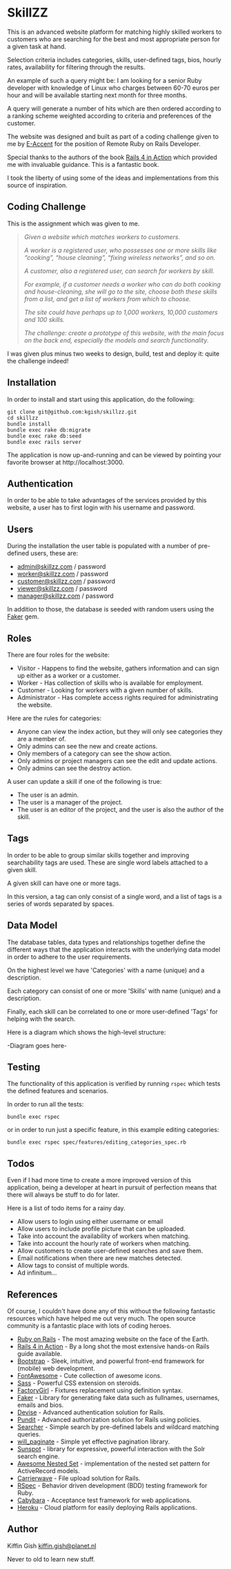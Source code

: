 # SkillZZ

This is an advanced website platform for matching highly skilled workers to customers who are searching for the best
and most appropriate person for a given task at hand.

Selection criteria includes categories, skills, user-defined tags, bios, hourly rates, availability for filtering
through the results.

An example of such a query might be: I am looking for a senior Ruby developer with knowledge of Linux who charges
between 60-70 euros per hour and will be available starting next month for three months.

A query will generate a number of hits which are then ordered according to a ranking scheme weighted according to 
criteria and preferences of the customer.

The website was designed and built as part of a coding challenge given to me by [E-Accent](https://www.e-accent.com/) 
for the position of Remote Ruby on Rails Developer.

Special thanks to the authors of the book [Rails 4 in Action](https://www.manning.com/books/rails-4-in-action) which 
provided me with invaluable guidance. This is a fantastic book.

I took the liberty of using some of the ideas and implementations from this source of inspiration.

## Coding Challenge

This is the assignment which was given to me.

> *Given a website which matches workers to customers.*
> 
> *A worker is a registered user, who possesses one or more skills like “cooking”, “house cleaning”, “fixing wireless 
> networks”, and so on.*
> 
> *A customer, also a registered user, can search for workers by skill.*
> 
> *For example, if a customer needs a worker who can do both cooking and house-cleaning, she will go to the site, 
> choose both these skills from a list, and get a list of workers from which to choose.*
> 
> *The site could have perhaps up to 1,000 workers, 10,000 customers and 100 skills.*
> 
> *The challenge: create a prototype of this website, with the main focus on the back end, especially the models and 
> search functionality.*

I was given plus minus two weeks to design, build, test and deploy it: quite the challenge indeed!


## Installation

In order to install and start using this application, do the following:

    git clone git@github.com:kgish/skillzz.git
    cd skillzz
    bundle install
    bundle exec rake db:migrate
    bundle exec rake db:seed
    bundle exec rails server

The application is now up-and-running and can be viewed by pointing your favorite browser at http://localhost:3000.


## Authentication

In order to be able to take advantages of the services provided by this website, a user has to first login with his 
username and password.


## Users

During the installation the user table is populated with a number of pre-defined users, these are:

* admin@skillzz.com / password
* worker@skillzz.com / password
* customer@skillzz.com / password
* viewer@skillzz.com / password
* manager@skillzz.com / password

In addition to those, the database is seeded with random users using the [Faker](https://github.com/stympy/faker) gem.


## Roles

There are four roles for the website:

* Visitor - Happens to find the website, gathers information and can sign up either as a worker or a customer.
* Worker - Has collection of skills who is available for employment.
* Customer - Looking for workers with a given number of skills.
* Administrator - Has complete access rights required for administrating the website.

Here are the rules for categories:

* Anyone can view the index action, but they will only see categories they are a member of.
* Only admins can see the new and create actions.
* Only members of a category can see the show action.
* Only admins or project managers can see the edit and update actions.
* Only admins can see the destroy action.

A user can update a skill if one of the following is true:

* The user is an admin.
* The user is a manager of the project.
* The user is an editor of the project, and the user is also the author of the skill.


## Tags

In order to be able to group similar skills together and improving searchability tags are used. These are single word
labels attached to a given skill.

A given skill can have one or more tags.

In this version, a tag can only consist of a single word, and a list of tags is a series of words separated by spaces.


## Data Model

The database tables, data types and relationships together define the different ways that the application interacts 
with the underlying data model in order to adhere to the user requirements.

On the highest level we have 'Categories' with a name (unique) and a description.

Each category can consist of one or more 'Skills' with name (unique) and a description.

Finally, each skill can be correlated to one or more user-defined 'Tags' for helping with the search.

Here is a diagram which shows the high-level structure:

-Diagram goes here-


## Testing

The functionality of this application is verified by running `rspec` which tests the defined features and scenarios.

In order to run all the tests:

    bundle exec rspec
  
or in order to run just a specific feature, in this example editing categories:

    bundle exec rspec spec/features/editing_categories_spec.rb
    

## Todos

Even if I had more time to create a more improved version of this application, being a developer at heart in pursuit of
perfection means that there will always be stuff to do for later.

Here is a list of todo items for a rainy day.

* Allow users to login using either username or email
* Allow users to include profile picture that can be uploaded.
* Take into account the availability of workers when matching.
* Take into account the hourly rate of workers when matching.
* Allow customers to create user-defined searches and save them.
* Email notifications when there are new matches detected.
* Allow tags to consist of multiple words.
* Ad infinitum...


## References

Of course, I couldn't have done any of this without the following fantastic resources which have helped me out very 
much. The open source community is a fantastic place with lots of coding heroes.

* [Ruby on Rails](http://rubyonrails.org/) - The most amazing website on the face of the Earth.
* [Rails 4 in Action](https://www.manning.com/books/rails-4-in-action) - By a long shot the most extensive hands-on Rails guide available.
* [Bootstrap](http://getbootstrap.com/) - Sleek, intuitive, and powerful front-end framework for (mobile) web development.
* [FontAwesome](http://fontawesome.io/) - Cute collection of awesome icons.
* [Sass](http://sass-lang.com/) - Powerful CSS extension on steroids.
* [FactoryGirl](https://github.com/thoughtbot/factory_girl_rails) - Fixtures replacement using definition syntax.
* [Faker](https://github.com/stympy/faker) - Library for generating fake data such as fullnames, usernames, emails and bios.
* [Devise](https://github.com/plataformatec/devise) - Advanced authentication solution for Rails.
* [Pundit](https://github.com/elabs/pundit) - Advanced authorization solution for Rails using policies.
* [Searcher](https://github.com/radar/searcher) - Simple search by pre-defined labels and wildcard matching queries.
* [will_paginate](https://github.com/mislav/will_paginate) - Simple yet effective pagination library.
* [Sunspot](https://github.com/sunspot/sunspot) - library for expressive, powerful interaction with the Solr search engine.
* [Awesome Nested Set](https://github.com/collectiveidea/awesome_nested_set) - implementation of the nested set pattern for ActiveRecord models.
* [Carrierwave](https://github.com/carrierwaveuploader/carrierwave) - File upload solution for Rails.
* [RSpec](http://rspec.info/) - Behavior driven development (BDD) testing framework for Ruby.
* [Cabybara](https://github.com/jnicklas/capybara) - Acceptance test framework for web applications.
* [Heroku](https://www.heroku.com/) - Cloud platform for easily deploying Rails applications.

## Author

Kiffin Gish
kiffin.gish@planet.nl

Never to old to learn new stuff.
